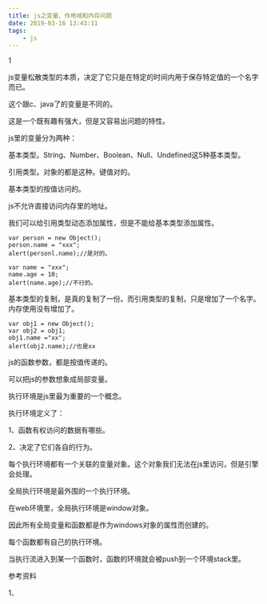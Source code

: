 ```yaml
---
title: js之变量、作用域和内存问题
date: 2019-03-16 13:43:11
tags:
	- js
---
```




1

js变量松散类型的本质，决定了它只是在特定的时间内用于保存特定值的一个名字而已。

这个跟c、java了的变量是不同的。

这是一个既有趣有强大，但是又容易出问题的特性。

js里的变量分为两种：

基本类型。String、Number、Boolean、Null、Undefined这5种基本类型。

引用类型。对象的都是这种。键值对的。

基本类型的按值访问的。

js不允许直接访问内存里的地址。

我们可以给引用类型动态添加属性，但是不能给基本类型添加属性。

```
var person = new Object();
person.name = "xxx";
alert(personl.name);//是对的。

var name = "xxx";
name.age = 10;
alert(name.age);//不行的。
```



基本类型的复制，是真的复制了一份。而引用类型的复制，只是增加了一个名字。内存使用没有增加了。

```
var obj1 = new Object();
var obj2 = obj1;
obj1.name ="xx";
alert(obj2.name);//也是xx
```



js的函数参数，都是按值传递的。

可以把js的参数想象成局部变量。



执行环境是js里最为重要的一个概念。

执行环境定义了：

1、函数有权访问的数据有哪些。

2、决定了它们各自的行为。



每个执行环境都有一个关联的变量对象。这个对象我们无法在js里访问，但是引擎会处理。



全局执行环境是最外围的一个执行环境。

在web环境里，全局执行环境是window对象。

因此所有全局变量和函数都是作为windows对象的属性而创建的。



每个函数都有自己的执行环境。

当执行流进入到某一个函数时，函数的环境就会被push到一个环境stack里。







参考资料

1、


